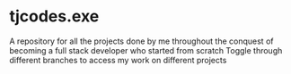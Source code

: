 # tjcodes.exe
A repository for all the projects done by me throughout the conquest of becoming a full stack developer who started from scratch
Toggle through different branches to access my work on different projects
